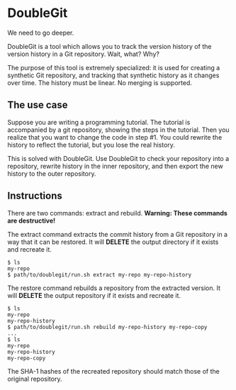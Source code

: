 # DoubleGit

We need to go deeper.

DoubleGit is a tool which allows you to track the version history of the version history in a Git repository.  Wait, what?  Why?

The purpose of this tool is extremely specialized: it is used for creating a synthetic Git repository, and tracking that synthetic history as it changes over time.  The history must be linear.  No merging is supported.

## The use case

Suppose you are writing a programming tutorial.  The tutorial is accompanied by a git repository, showing the steps in the tutorial.  Then you realize that you want to change the code in step #1.  You could rewrite the history to reflect the tutorial, but you lose the real history.

This is solved with DoubleGit.  Use DoubleGit to check your repository into a repository, rewrite history in the inner repository, and then export the new history to the outer repository.

## Instructions

There are two commands: extract and rebuild.  **Warning: These commands are destructive!**

The extract command extracts the commit history from a Git repository in a way that it can be restored.  It will **DELETE** the output directory if it exists and recreate it.

    $ ls
    my-repo
    $ path/to/doublegit/run.sh extract my-repo my-repo-history

The restore command rebuilds a repository from the extracted version.  It will **DELETE** the output repository if it exists and recreate it.

    $ ls
    my-repo
    my-repo-history
    $ path/to/doublegit/run.sh rebuild my-repo-history my-repo-copy
    ...
    $ ls
    my-repo
    my-repo-history
    my-repo-copy

The SHA-1 hashes of the recreated repository should match those of the original repository.

